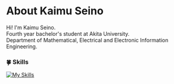 # About Kaimu Seino
Hi! I'm Kaimu Seino. <br />
Fourth year bachelor's student at Akita University.<br />
Department of Mathematical, Electrical and Electronic Information Engineering.<br />

### 🍀 Skills
[![My Skills](https://skillicons.dev/icons?i=ts,js,html,css,php,python,go,react,next,laravel,git,github,docker,figma&perline=5)](https://skillicons.dev)
